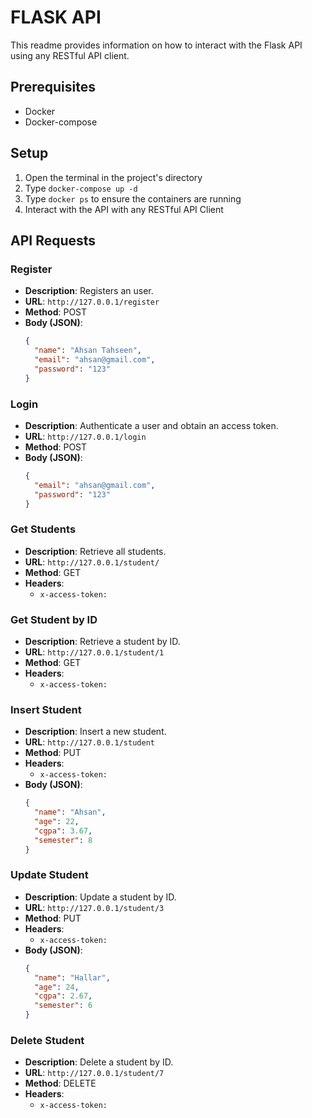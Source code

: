 # FLASK API

This readme provides information on how to interact with the Flask API using any RESTful API client.

## Prerequisites

- Docker
- Docker-compose

## Setup

1. Open the terminal in the project's directory
2. Type ```docker-compose up -d```
3. Type ```docker ps``` to ensure the containers are running
4. Interact with the API with any RESTful API Client

## API Requests

### Register

- **Description**: Registers an user.
- **URL**: `http://127.0.0.1/register`
- **Method**: POST
- **Body (JSON)**:
  ```json
  {
    "name": "Ahsan Tahseen",
    "email": "ahsan@gmail.com",
    "password": "123"
  }


### Login

- **Description**: Authenticate a user and obtain an access token.
- **URL**: `http://127.0.0.1/login`
- **Method**: POST
- **Body (JSON)**:
  ```json
  {
    "email": "ahsan@gmail.com",
    "password": "123"
  }

### Get Students

- **Description**: Retrieve all students.
- **URL**: `http://127.0.0.1/student/`
- **Method**: GET
- **Headers**:
  - `x-access-token: `


### Get Student by ID

- **Description**: Retrieve a student by ID.
- **URL**: `http://127.0.0.1/student/1`
- **Method**: GET
- **Headers**:
  - `x-access-token: `

### Insert Student

- **Description**: Insert a new student.
- **URL**: `http://127.0.0.1/student`
- **Method**: PUT
- **Headers**:
  - `x-access-token: `
- **Body (JSON)**:
  ```json
  {
    "name": "Ahsan",
    "age": 22,
    "cgpa": 3.67,
    "semester": 8
  }

### Update Student

- **Description**: Update a student by ID.
- **URL**: `http://127.0.0.1/student/3`
- **Method**: PUT
- **Headers**:
  - `x-access-token: `
- **Body (JSON)**:
  ```json
  {
    "name": "Hallar",
    "age": 24,
    "cgpa": 2.67,
    "semester": 6
  }

### Delete Student

- **Description**: Delete a student by ID.
- **URL**: `http://127.0.0.1/student/7`
- **Method**: DELETE
- **Headers**:
  - `x-access-token: `